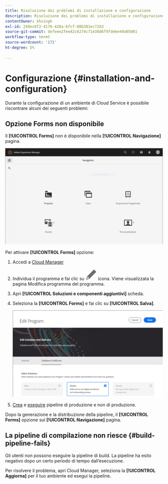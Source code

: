 ```yaml
---
title: Risoluzione dei problemi di installazione e configurazione
description: Risoluzione dei problemi di installazione e configurazione dell’ambiente AEM Forms as a Cloud Service.
contentOwner: khsingh
exl-id: 249ec8f2-4176-428a-bfcf-80b381ec7263
source-git-commit: defeee2fee42c6274c71438d6f9fde6e49a05081
workflow-type: tm+mt
source-wordcount: '172'
ht-degree: 5%

---
```


# Configurazione {#installation-and-configuration}

Durante la configurazione di un ambiente di Cloud Service è possibile riscontrare alcuni dei seguenti problemi:

## Opzione Forms non disponibile

Il **[!UICONTROL Forms]** non è disponibile nella **[!UICONTROL Navigazione]** pagina.

![Opzione Forms non disponibile](assets/installation-configuration-forms-option-unavailable-troubleshooting.png)

Per attivare **[!UICONTROL Forms]** opzione:

1. Accedi a [Cloud Manager](https://experience.adobe.com/)
1. Individua il programma e fai clic su ![Opzione Forms non disponibile](assets/Smock_Edit_18_N.svg) icona. Viene visualizzata la pagina Modifica programma del programma.
1. Apri **[!UICONTROL Soluzioni e componenti aggiuntivi]** scheda.
1. Seleziona la **[!UICONTROL Forms]** e fai clic su **[!UICONTROL Salva]**.

   ![Seleziona l’opzione Forms](assets/installation-configuration-select-forms-option.png)
1. [Crea](https://experienceleague.adobe.com/docs/experience-manager-cloud-manager/using/how-to-use/configuring-pipeline.html?lang=en#how-to-use) e [eseguire](https://experienceleague.adobe.com/docs/experience-manager-cloud-manager/using/how-to-use/deploying-code.html?lang=it) pipeline di produzione e non di produzione.

Dopo la generazione e la distribuzione della pipeline, il **[!UICONTROL Forms]** opzione sul **[!UICONTROL Navigazione]** pagina.

<!--  
## Environment creation fails {#environment-creation-fails}

Users are unable to create an [!DNL AEM Forms] as a Cloud Service environment. The environment creation fails after running for some time.

A missing profile can lead to environment creation failure. Check that the profile exists in Admin Console. If the profile does not exist, perform the following steps to create the profile:

1. Log in to [Admin Console](https://adminconsole.adobe.com/). Use Adobe ID of administrator provisioned to use Automated Forms Conversion Service to login. Do not any other ID or Federated ID to login.
1. Click the **[!UICONTROL Automated Forms Conversion Service]** option.
1. Click **[!UICONTROL New Profile]** in the Products tab.
1. Specify Name, Display Name, and Description for the profile. Click **[!UICONTROL Done]**. A profile is created.

If the profile exists and issues still persist, contact Adobe Support. -->

## La pipeline di compilazione non riesce {#build-pipeline-fails}

Gli utenti non possono eseguire la pipeline di build. La pipeline ha esito negativo dopo un certo periodo di tempo dall’esecuzione.

Per risolvere il problema, apri Cloud Manager, seleziona la **[!UICONTROL Aggiorna]** per il tuo ambiente ed esegui la pipeline.
